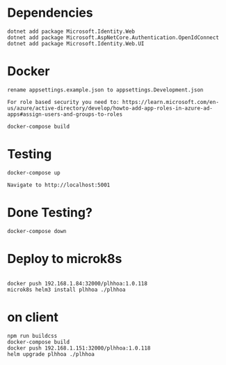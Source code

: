 # Dependencies
```
dotnet add package Microsoft.Identity.Web
dotnet add package Microsoft.AspNetCore.Authentication.OpenIdConnect
dotnet add package Microsoft.Identity.Web.UI
```

# Docker
```
rename appsettings.example.json to appsettings.Development.json

For role based security you need to: https://learn.microsoft.com/en-us/azure/active-directory/develop/howto-add-app-roles-in-azure-ad-apps#assign-users-and-groups-to-roles

docker-compose build
```
# Testing
```
docker-compose up

Navigate to http://localhost:5001
```
# Done Testing?
```
docker-compose down
```
# Deploy to microk8s
```

docker push 192.168.1.84:32000/plhhoa:1.0.118
microk8s helm3 install plhhoa ./plhhoa
```
# on client
```
npm run buildcss
docker-compose build
docker push 192.168.1.151:32000/plhhoa:1.0.118
helm upgrade plhhoa ./plhhoa

```